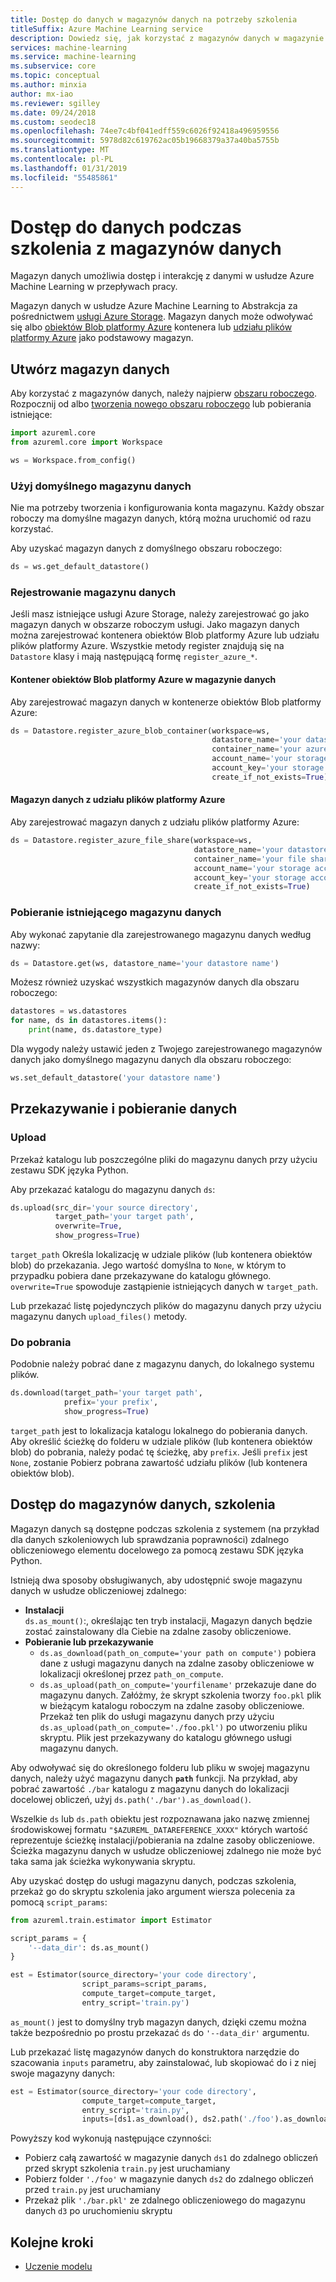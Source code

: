 ```yaml
---
title: Dostęp do danych w magazynów danych na potrzeby szkolenia
titleSuffix: Azure Machine Learning service
description: Dowiedz się, jak korzystać z magazynów danych w magazynie danych programu access w czasie szkolenie przy użyciu usługi Azure Machine Learning
services: machine-learning
ms.service: machine-learning
ms.subservice: core
ms.topic: conceptual
ms.author: minxia
author: mx-iao
ms.reviewer: sgilley
ms.date: 09/24/2018
ms.custom: seodec18
ms.openlocfilehash: 74ee7c4bf041edff559c6026f92418a496959556
ms.sourcegitcommit: 5978d82c619762ac05b19668379a37a40ba5755b
ms.translationtype: MT
ms.contentlocale: pl-PL
ms.lasthandoff: 01/31/2019
ms.locfileid: "55485861"
---
```

# <a name="access-data-during-training-from-your-datastores"></a>Dostęp do danych podczas szkolenia z magazynów danych
Magazyn danych umożliwia dostęp i interakcję z danymi w usłudze Azure Machine Learning w przepływach pracy.

Magazyn danych w usłudze Azure Machine Learning to Abstrakcja za pośrednictwem [usługi Azure Storage](https://docs.microsoft.com/azure/storage/common/storage-introduction). Magazyn danych może odwoływać się albo [obiektów Blob platformy Azure](https://docs.microsoft.com/azure/storage/blobs/storage-blobs-introduction) kontenera lub [udziału plików platformy Azure](https://docs.microsoft.com/azure/storage/files/storage-files-introduction) jako podstawowy magazyn. 

## <a name="create-a-datastore"></a>Utwórz magazyn danych
Aby korzystać z magazynów danych, należy najpierw [obszaru roboczego](concept-azure-machine-learning-architecture.md#workspace). Rozpocznij od albo [tworzenia nowego obszaru roboczego](quickstart-create-workspace-with-python.md) lub pobierania istniejące:

```Python
import azureml.core
from azureml.core import Workspace

ws = Workspace.from_config()
```

### <a name="use-the-default-datastore"></a>Użyj domyślnego magazynu danych
Nie ma potrzeby tworzenia i konfigurowania konta magazynu.  Każdy obszar roboczy ma domyślne magazyn danych, którą można uruchomić od razu korzystać.

Aby uzyskać magazyn danych z domyślnego obszaru roboczego:
```Python
ds = ws.get_default_datastore()
```

### <a name="register-a-datastore"></a>Rejestrowanie magazynu danych
Jeśli masz istniejące usługi Azure Storage, należy zarejestrować go jako magazyn danych w obszarze roboczym usługi. Jako magazyn danych można zarejestrować kontenera obiektów Blob platformy Azure lub udziału plików platformy Azure. Wszystkie metody register znajdują się na `Datastore` klasy i mają następującą formę `register_azure_*`.

#### <a name="azure-blob-container-datastore"></a>Kontener obiektów Blob platformy Azure w magazynie danych
Aby zarejestrować magazyn danych w kontenerze obiektów Blob platformy Azure:

```Python
ds = Datastore.register_azure_blob_container(workspace=ws, 
                                             datastore_name='your datastore name', 
                                             container_name='your azure blob container name',
                                             account_name='your storage account name', 
                                             account_key='your storage account key',
                                             create_if_not_exists=True)
```

#### <a name="azure-file-share-datastore"></a>Magazyn danych z udziału plików platformy Azure
Aby zarejestrować magazyn danych z udziału plików platformy Azure:

```Python
ds = Datastore.register_azure_file_share(workspace=ws, 
                                         datastore_name='your datastore name', 
                                         container_name='your file share name',
                                         account_name='your storage account name', 
                                         account_key='your storage account key',
                                         create_if_not_exists=True)
```

### <a name="get-an-existing-datastore"></a>Pobieranie istniejącego magazynu danych
Aby wykonać zapytanie dla zarejestrowanego magazynu danych według nazwy:
```Python
ds = Datastore.get(ws, datastore_name='your datastore name')
```

Możesz również uzyskać wszystkich magazynów danych dla obszaru roboczego:
```Python
datastores = ws.datastores
for name, ds in datastores.items():
    print(name, ds.datastore_type)
```

Dla wygody należy ustawić jeden z Twojego zarejestrowanego magazynów danych jako domyślnego magazynu danych dla obszaru roboczego:
```Python
ws.set_default_datastore('your datastore name')
```

## <a name="upload-and-download-data"></a>Przekazywanie i pobieranie danych
### <a name="upload"></a>Upload
Przekaż katalogu lub poszczególne pliki do magazynu danych przy użyciu zestawu SDK języka Python.

Aby przekazać katalogu do magazynu danych `ds`:
```Python
ds.upload(src_dir='your source directory',
          target_path='your target path',
          overwrite=True,
          show_progress=True)
```
`target_path` Określa lokalizację w udziale plików (lub kontenera obiektów blob) do przekazania. Jego wartość domyślna to `None`, w którym to przypadku pobiera dane przekazywane do katalogu głównego. `overwrite=True` spowoduje zastąpienie istniejących danych w `target_path`.

Lub przekazać listę pojedynczych plików do magazynu danych przy użyciu magazynu danych `upload_files()` metody.

### <a name="download"></a>Do pobrania
Podobnie należy pobrać dane z magazynu danych, do lokalnego systemu plików.

```Python
ds.download(target_path='your target path',
            prefix='your prefix',
            show_progress=True)
```
`target_path` jest to lokalizacja katalogu lokalnego do pobierania danych. Aby określić ścieżkę do folderu w udziale plików (lub kontenera obiektów blob) do pobrania, należy podać tę ścieżkę, aby `prefix`. Jeśli `prefix` jest `None`, zostanie Pobierz pobrana zawartość udziału plików (lub kontenera obiektów blob).

## <a name="access-datastores-for-training"></a>Dostęp do magazynów danych, szkolenia
Magazyn danych są dostępne podczas szkolenia z systemem (na przykład dla danych szkoleniowych lub sprawdzania poprawności) zdalnego obliczeniowego elementu docelowego za pomocą zestawu SDK języka Python. 

Istnieją dwa sposoby obsługiwanych, aby udostępnić swoje magazynu danych w usłudze obliczeniowej zdalnego:
* **Instalacji**  
`ds.as_mount()`:, określając ten tryb instalacji, Magazyn danych będzie zostać zainstalowany dla Ciebie na zdalne zasoby obliczeniowe. 
* **Pobieranie lub przekazywanie**  
    * `ds.as_download(path_on_compute='your path on compute')` pobiera dane z usługi magazynu danych na zdalne zasoby obliczeniowe w lokalizacji określonej przez `path_on_compute`.
    * `ds.as_upload(path_on_compute='yourfilename'` przekazuje dane do magazynu danych.  Załóżmy, że skrypt szkolenia tworzy `foo.pkl` plik w bieżącym katalogu roboczym na zdalne zasoby obliczeniowe. Przekaż ten plik do usługi magazynu danych przy użyciu `ds.as_upload(path_on_compute='./foo.pkl')` po utworzeniu pliku skryptu. Plik jest przekazywany do katalogu głównego usługi magazynu danych.
    
Aby odwoływać się do określonego folderu lub pliku w swojej magazynu danych, należy użyć magazynu danych **`path`** funkcji. Na przykład, aby pobrać zawartość `./bar` katalogu z magazynu danych do lokalizacji docelowej obliczeń, użyj `ds.path('./bar').as_download()`.

Wszelkie `ds` lub `ds.path` obiektu jest rozpoznawana jako nazwę zmiennej środowiskowej formatu `"$AZUREML_DATAREFERENCE_XXXX"` których wartość reprezentuje ścieżkę instalacji/pobierania na zdalne zasoby obliczeniowe. Ścieżka magazynu danych w usłudze obliczeniowej zdalnego nie może być taka sama jak ścieżka wykonywania skryptu.

Aby uzyskać dostęp do usługi magazynu danych, podczas szkolenia, przekaż go do skryptu szkolenia jako argument wiersza polecenia za pomocą `script_params`:

```Python
from azureml.train.estimator import Estimator

script_params = {
    '--data_dir': ds.as_mount()
}

est = Estimator(source_directory='your code directory',
                script_params=script_params,
                compute_target=compute_target,
                entry_script='train.py')
```
`as_mount()` jest to domyślny tryb magazyn danych, dzięki czemu można także bezpośrednio po prostu przekazać `ds` do `'--data_dir'` argumentu.

Lub przekazać listę magazynów danych do konstruktora narzędzie do szacowania `inputs` parametru, aby zainstalować, lub skopiować do i z niej swoje magazyny danych:

```Python
est = Estimator(source_directory='your code directory',
                compute_target=compute_target,
                entry_script='train.py',
                inputs=[ds1.as_download(), ds2.path('./foo').as_download(), ds3.as_upload(path_on_compute='./bar.pkl')])
```
Powyższy kod wykonują następujące czynności:
* Pobierz całą zawartość w magazynie danych `ds1` do zdalnego obliczeń przed skrypt szkolenia `train.py` jest uruchamiany
* Pobierz folder `'./foo'` w magazynie danych `ds2` do zdalnego obliczeń przed `train.py` jest uruchamiany
* Przekaż plik `'./bar.pkl'` ze zdalnego obliczeniowego do magazynu danych `d3` po uruchomieniu skryptu

## <a name="next-steps"></a>Kolejne kroki
* [Uczenie modelu](how-to-train-ml-models.md)

